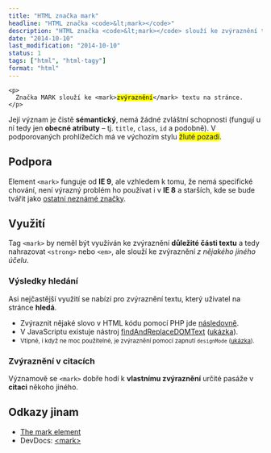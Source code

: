 ```yaml
---
title: "HTML značka mark"
headline: "HTML značka <code>&lt;mark></code>"
description: "HTML značka <code>&lt;mark></code> slouží ke zvýraznění textu na stránce."
date: "2014-10-10"
last_modification: "2014-10-10"
status: 1
tags: ["html", "html-tagy"]
format: "html"
---
```


<pre><code>&lt;p>
  Značka MARK slouží ke &lt;mark><mark>zvýraznění</mark>&lt;/mark> textu na stránce.
&lt;/p></code></pre>

<p>Její význam je čistě <b>sémantický</b>, nemá žádné zvláštní schopnosti (fungují u ní tedy jen <b>obecné atributy</b> – tj. <code>title</code>, <code>class</code>, <code>id</code> a podobně). V podporovaných prohlížečích má ve výchozím stylu <span style="background: yellow">žluté pozadí</span>.</p>


<h2 id="podpora">Podpora</h2>

<p>Element <code>&lt;mark></code> funguje od <b>IE 9</b>, ale vzhledem k tomu, že nemá specifické chování, není výrazný problém ho používat i v <b>IE 8</b> a starších, kde se bude tvářit jako <a href="/vlastni-html-znacky#html5">ostatní neznámé značky</a>.</p>



<h2 id="vyuziti">Využití</h2>

<p>Tag <code>&lt;mark></code> by neměl být využíván ke zvýraznění <b>důležité části textu</b> a tedy nahrazovat <code>&lt;strong></code> nebo <code>&lt;em></code>, ale slouží ke zvýraznění <i>z nějakého jiného účelu</i>.</p>


<h3 id="hledani">Výsledky hledání</h3>

<p>Asi nejčastější využití se nabízí pro zvýraznění textu, který uživatel na stránce <b>hledá</b>.</p>

<ul>
  <li>Zvýraznit nějaké slovo v HTML kódu pomocí PHP jde <a href="http://php.vrana.cz/zvyrazneni-vysledku-vyhledavani.php">následovně</a>.</li>
  <li>V JavaScriptu existuje nástroj <a href="https://github.com/padolsey/findAndReplaceDOMText">findAndReplaceDOMText</a> (<a href="https://kod.djpw.cz/qhgb">ukázka</a>).</li>
  <li><small>Vtipné, i když ne moc použitelné, je zvýraznění pomocí zapnutí <code>designMode</code> (<a href="https://kod.djpw.cz/phgb">ukázka</a>).</small></li>
</ul>

<h3 id="citace">Zvýraznění v citacích</h3>

<p>Významově se <code>&lt;mark></code> dobře hodí k <b>vlastnímu zvýraznění</b> určité pasáže v <b>citaci</b> někoho jiného.</p>


<h2 id="odkazy">Odkazy jinam</h2>

<ul>
  <li><a href="https://html.spec.whatwg.org/multipage/semantics.html#the-mark-element">The mark element</a></li>
  
  <li>DevDocs: <a href="http://devdocs.io/html/element/mark">&lt;mark></a></li>
</ul>


<!-- obrázek: https://kod.djpw.cz/rhgb -->
